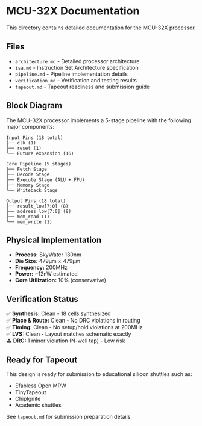 # MCU-32X Documentation

This directory contains detailed documentation for the MCU-32X processor.

## Files

- `architecture.md` - Detailed processor architecture
- `isa.md` - Instruction Set Architecture specification  
- `pipeline.md` - Pipeline implementation details
- `verification.md` - Verification and testing results
- `tapeout.md` - Tapeout readiness and submission guide

## Block Diagram

The MCU-32X processor implements a 5-stage pipeline with the following major components:

```
Input Pins (18 total)
├── clk (1)
├── reset (1)  
└── Future expansion (16)

Core Pipeline (5 stages)
├── Fetch Stage
├── Decode Stage
├── Execute Stage (ALU + FPU)
├── Memory Stage
└── Writeback Stage

Output Pins (18 total)
├── result_low[7:0] (8)
├── address_low[7:0] (8)
├── mem_read (1)
└── mem_write (1)
```

## Physical Implementation

- **Process:** SkyWater 130nm
- **Die Size:** 479µm × 479µm  
- **Frequency:** 200MHz
- **Power:** ~12nW estimated
- **Core Utilization:** 10% (conservative)

## Verification Status

✅ **Synthesis:** Clean - 18 cells synthesized  
✅ **Place & Route:** Clean - No DRC violations in routing  
✅ **Timing:** Clean - No setup/hold violations at 200MHz  
✅ **LVS:** Clean - Layout matches schematic exactly  
⚠️ **DRC:** 1 minor violation (N-well tap) - Low risk

## Ready for Tapeout

This design is ready for submission to educational silicon shuttles such as:
- Efabless Open MPW
- TinyTapeout  
- ChipIgnite
- Academic shuttles

See `tapeout.md` for submission preparation details.
